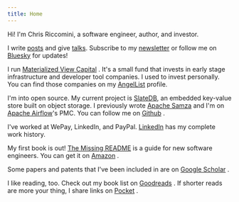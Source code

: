 ```yaml
---
title: Home
---
```


Hi! I'm Chris Riccomini, a software engineer, author, and investor.

I write [posts](posts/index.md) and give [talks](talks.md). Subscribe to my [newsletter](https://materializedview.io) or follow me on [Bluesky](https://bsky.app/profile/chris.blue) <i class="fab fa-bluesky"></i> for updates!

I run [Materialized View Capital](https://materializedview.capital) <i class="fas fa-bank"></i>. It's a small fund that invests in early stage infrastructure and developer tool companies. I used to invest personally. You can find those companies on my [AngelList](https://angel.co/u/criccomini) <i class="fab fa-angellist"></i> profile.

I'm into open source. My current project is [SlateDB](https://slatedb.io), an embedded key-value store built on object storage. I previously wrote [Apache Samza](https://samza.apache.org) and I'm on [Apache Airflow](https://airflow.apache.org)'s PMC. You can follow me on [Github](https://github.com/criccomini) <i class="fab fa-github"></i>.

I've worked at WePay, LinkedIn, and PayPal. [LinkedIn](https://www.linkedin.com/in/riccomini/) <i class="fab fa-linkedin"></i> has my complete work history.

My first book is out! [The Missing README](https://nostarch.com/missing-readme) <i class="fas fa-book"></i> is a guide for new software engineers. You can get it on [Amazon](https://www.amazon.com/Missing-README-Guide-Software-Engineer/dp/1718501838) <i class="fab fa-amazon"></i>.

Some papers and patents that I've been included in are on [Google Scholar](https://scholar.google.com/citations?user=eVpA7pQAAAAJ&hl=en) <i class="fas fa-graduation-cap"></i>.

I like reading, too. Check out my book list on [Goodreads](https://www.goodreads.com/user/show/39364006-chris-riccomini) <i class="fab fa-goodreads"></i>. If shorter reads are more your thing, I share links on [Pocket](https://getpocket.com/@criccomini) <i class="fab fa-get-pocket"></i>.
